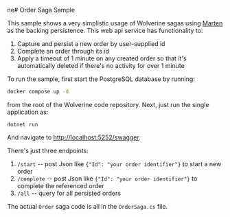 ne# Order Saga Sample

This sample shows a very simplistic usage of Wolverine sagas using [Marten](https://martendb.io) as the backing
persistence. This web api service has functionality to:

1. Capture and persist a new order by user-supplied id
2. Complete an order through its id
3. Apply a timeout of 1 minute on any created order so that it's automatically deleted if there's no activity for over 1
   minute

To run the sample, first start the PostgreSQL database by running:

```bash
docker compose up -d
```

from the root of the Wolverine code repository. Next, just run the single application as:

```
dotnet run
```

And navigate to [http://localhost:5252/swagger](http://localhost:5252/swagger).

There's just three endpoints:

1. `/start` -- post Json like `{"Id": "your order identifier"}` to start a new order
2. `/complete` -- post Json like `{"Id": "your order identifier"}` to complete the referenced order
3. `/all` -- query for all persisted orders

The actual `Order` saga code is all in the `OrderSaga.cs` file.

